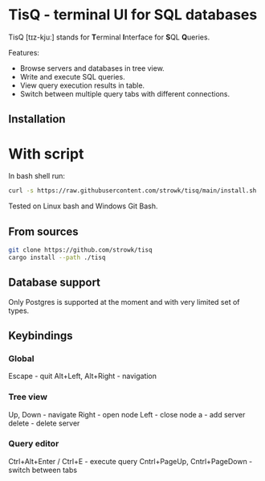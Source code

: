 # TisQ - terminal UI for SQL databases

TisQ [tɪz-kjuː] stands for **T**erminal **I**nterface for **S**QL **Q**ueries.

Features:
- Browse servers and databases in tree view.
- Write and execute SQL queries.
- View query execution results in table.
- Switch between multiple query tabs with different connections.

## Installation

# With script

In bash shell run:

```bash
curl -s https://raw.githubusercontent.com/strowk/tisq/main/install.sh | bash
```

Tested on Linux bash and Windows Git Bash.

## From sources

```bash
git clone https://github.com/strowk/tisq
cargo install --path ./tisq
```

## Database support

Only Postgres is supported at the moment and with very limited set of types.

## Keybindings

### Global

Escape - quit
Alt+Left, Alt+Right - navigation

### Tree view

Up, Down - navigate
Right - open node
Left - close node
a - add server
delete - delete server

### Query editor

Ctrl+Alt+Enter / Ctrl+E - execute query
Cntrl+PageUp, Cntrl+PageDown - switch between tabs

